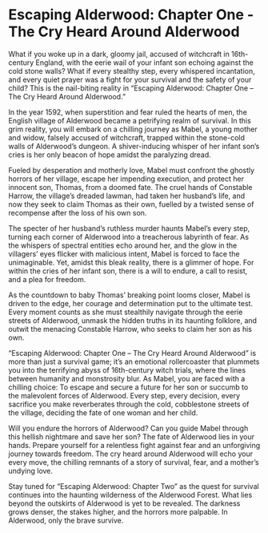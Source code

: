 # Escaping Alderwood: Chapter One - The Cry Heard Around Alderwood

What if you woke up in a dark, gloomy jail, accused of witchcraft in 16th-century England, with the eerie wail of your infant son echoing against the cold stone walls? What if every stealthy step, every whispered incantation, and every quiet prayer was a fight for your survival and the safety of your child? This is the nail-biting reality in “Escaping Alderwood: Chapter One – The Cry Heard Around Alderwood.”

In the year 1592, when superstition and fear ruled the hearts of men, the English village of Alderwood became a petrifying realm of survival. In this grim reality, you will embark on a chilling journey as Mabel, a young mother and widow, falsely accused of witchcraft, trapped within the stone-cold walls of Alderwood’s dungeon. A shiver-inducing whisper of her infant son’s cries is her only beacon of hope amidst the paralyzing dread.

Fueled by desperation and motherly love, Mabel must confront the ghostly horrors of her village, escape her impending execution, and protect her innocent son, Thomas, from a doomed fate. The cruel hands of Constable Harrow, the village’s dreaded lawman, had taken her husband’s life, and now they seek to claim Thomas as their own, fuelled by a twisted sense of recompense after the loss of his own son.

The specter of her husband’s ruthless murder haunts Mabel’s every step, turning each corner of Alderwood into a treacherous labyrinth of fear. As the whispers of spectral entities echo around her, and the glow in the villagers’ eyes flicker with malicious intent, Mabel is forced to face the unimaginable. Yet, amidst this bleak reality, there is a glimmer of hope. For within the cries of her infant son, there is a will to endure, a call to resist, and a plea for freedom.

As the countdown to baby Thomas’ breaking point looms closer, Mabel is driven to the edge, her courage and determination put to the ultimate test. Every moment counts as she must stealthily navigate through the eerie streets of Alderwood, unmask the hidden truths in its haunting folklore, and outwit the menacing Constable Harrow, who seeks to claim her son as his own.

“Escaping Alderwood: Chapter One – The Cry Heard Around Alderwood” is more than just a survival game; it’s an emotional rollercoaster that plummets you into the terrifying abyss of 16th-century witch trials, where the lines between humanity and monstrosity blur. As Mabel, you are faced with a chilling choice: To escape and secure a future for her son or succumb to the malevolent forces of Alderwood. Every step, every decision, every sacrifice you make reverberates through the cold, cobblestone streets of the village, deciding the fate of one woman and her child.

Will you endure the horrors of Alderwood? Can you guide Mabel through this hellish nightmare and save her son? The fate of Alderwood lies in your hands. Prepare yourself for a relentless fight against fear and an unforgiving journey towards freedom. The cry heard around Alderwood will echo your every move, the chilling remnants of a story of survival, fear, and a mother’s undying love.

Stay tuned for “Escaping Alderwood: Chapter Two” as the quest for survival continues into the haunting wilderness of the Alderwood Forest. What lies beyond the outskirts of Alderwood is yet to be revealed. The darkness grows denser, the stakes higher, and the horrors more palpable. In Alderwood, only the brave survive.